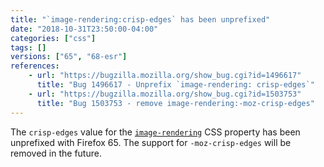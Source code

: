 ```yaml
---
title: "`image-rendering:crisp-edges` has been unprefixed"
date: "2018-10-31T23:50:00-04:00"
categories: ["css"]
tags: []
versions: ["65", "68-esr"]
references:
    - url: "https://bugzilla.mozilla.org/show_bug.cgi?id=1496617"
      title: "Bug 1496617 - Unprefix `image-rendering: crisp-edges`"
    - url: "https://bugzilla.mozilla.org/show_bug.cgi?id=1503753"
      title: "Bug 1503753 - remove image-rendering:-moz-crisp-edges"
---
```

The `crisp-edges` value for the [`image-rendering`](https://developer.mozilla.org/docs/Web/CSS/image-rendering) CSS property has been unprefixed with Firefox 65. The support for `-moz-crisp-edges` will be removed in the future.
